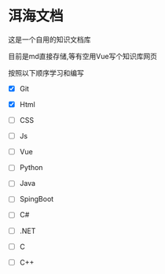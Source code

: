 # 洱海文档

这是一个自用的知识文档库

目前是md直接存储,等有空用Vue写个知识库网页

按照以下顺序学习和编写

- [x] Git
- [x] Html
- [ ] CSS
- [ ] Js
- [ ] Vue
- [ ] Python
- [ ] Java
- [ ] SpingBoot
- [ ] C#
- [ ] .NET
- [ ] C
- [ ] C++

